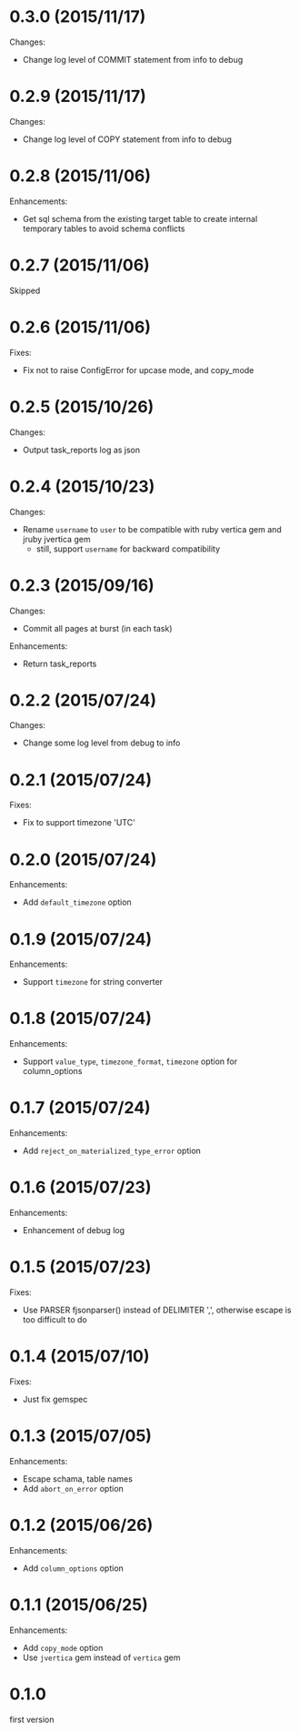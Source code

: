 # 0.3.0 (2015/11/17)

Changes:

* Change log level of COMMIT statement from info to debug

# 0.2.9 (2015/11/17)

Changes:

* Change log level of COPY statement from info to debug

# 0.2.8 (2015/11/06)

Enhancements:

* Get sql schema from the existing target table to create internal temporary tables to avoid schema conflicts

# 0.2.7 (2015/11/06)

Skipped

# 0.2.6 (2015/11/06)

Fixes:

* Fix not to raise ConfigError for upcase mode, and copy_mode

# 0.2.5 (2015/10/26)

Changes:

* Output task_reports log as json

# 0.2.4 (2015/10/23)

Changes:

* Rename `username` to `user` to be compatible with ruby vertica gem and jruby jvertica gem
  * still, support `username` for backward compatibility

# 0.2.3 (2015/09/16)

Changes:

* Commit all pages at burst (in each task)

Enhancements:

* Return task_reports

# 0.2.2 (2015/07/24)

Changes:

* Change some log level from debug to info

# 0.2.1 (2015/07/24)

Fixes:

* Fix to support timezone 'UTC'

# 0.2.0 (2015/07/24)

Enhancements:

* Add `default_timezone` option

# 0.1.9 (2015/07/24)

Enhancements:

* Support `timezone` for string converter

# 0.1.8 (2015/07/24)

Enhancements:

* Support `value_type`, `timezone_format`, `timezone` option for column_options

# 0.1.7 (2015/07/24)

Enhancements:

* Add `reject_on_materialized_type_error` option

# 0.1.6 (2015/07/23)

Enhancements:

* Enhancement of debug log

# 0.1.5 (2015/07/23)

Fixes:

* Use PARSER fjsonparser() instead of DELIMITER ',', otherwise escape is too difficult to do

# 0.1.4 (2015/07/10)

Fixes:

* Just fix gemspec

# 0.1.3 (2015/07/05)

Enhancements:

* Escape schama, table names
* Add `abort_on_error` option

# 0.1.2 (2015/06/26)

Enhancements:

* Add `column_options` option

# 0.1.1 (2015/06/25)

Enhancements:

* Add `copy_mode` option
* Use `jvertica` gem instead of `vertica` gem

# 0.1.0

first version

